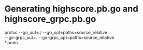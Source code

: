 # Generating highscore.pb.go and highscore_grpc.pb.go
protoc --go_out=./ --go_opt=paths=source_relative \
    --go-grpc_out=. --go-grpc_opt=paths=source_relative \
    *.proto